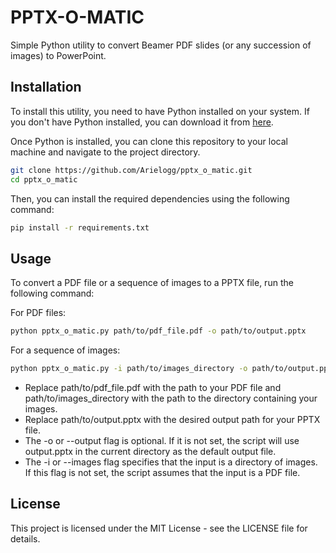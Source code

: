 # PPTX-O-MATIC
Simple Python utility to convert Beamer PDF slides (or any succession of images) to PowerPoint.


## Installation

To install this utility, you need to have Python installed on your system. If you don't have Python installed, you can download it from [here](https://www.python.org/downloads/).

Once Python is installed, you can clone this repository to your local machine and navigate to the project directory.

```bash
git clone https://github.com/Arielogg/pptx_o_matic.git
cd pptx_o_matic
```

Then, you can install the required dependencies using the following command:

```bash
pip install -r requirements.txt
```

## Usage
To convert a PDF file or a sequence of images to a PPTX file, run the following command:

For PDF files:
```bash
python pptx_o_matic.py path/to/pdf_file.pdf -o path/to/output.pptx
```
For a sequence of images:
```bash
python pptx_o_matic.py -i path/to/images_directory -o path/to/output.pptx
```

- Replace path/to/pdf_file.pdf with the path to your PDF file and path/to/images_directory with the path to the directory containing your images.
- Replace path/to/output.pptx with the desired output path for your PPTX file.
- The -o or --output flag is optional. If it is not set, the script will use output.pptx in the current directory as the default output file.
- The -i or --images flag specifies that the input is a directory of images. If this flag is not set, the script assumes that the input is a PDF file.

## License
This project is licensed under the MIT License - see the LICENSE file for details.

